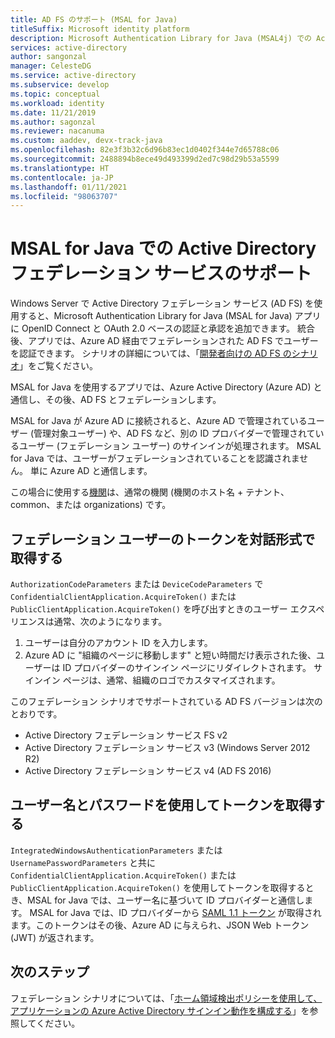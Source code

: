 ```yaml
---
title: AD FS のサポート (MSAL for Java)
titleSuffix: Microsoft identity platform
description: Microsoft Authentication Library for Java (MSAL4j) での Active Directory フェデレーション サービス (AD FS) サポートについて説明します。
services: active-directory
author: sangonzal
manager: CelesteDG
ms.service: active-directory
ms.subservice: develop
ms.topic: conceptual
ms.workload: identity
ms.date: 11/21/2019
ms.author: sagonzal
ms.reviewer: nacanuma
ms.custom: aaddev, devx-track-java
ms.openlocfilehash: 82e3f3b32c6d96b83ec1d0402f344e7d65788c06
ms.sourcegitcommit: 2488894b8ece49d493399d2ed7c98d29b53a5599
ms.translationtype: HT
ms.contentlocale: ja-JP
ms.lasthandoff: 01/11/2021
ms.locfileid: "98063707"
---
```

# <a name="active-directory-federation-services-support-in-msal-for-java"></a>MSAL for Java での Active Directory フェデレーション サービスのサポート

Windows Server で Active Directory フェデレーション サービス (AD FS) を使用すると、Microsoft Authentication Library for Java (MSAL for Java) アプリに OpenID Connect と OAuth 2.0 ベースの認証と承認を追加できます。 統合後、アプリでは、Azure AD 経由でフェデレーションされた AD FS でユーザーを認証できます。 シナリオの詳細については、「[開発者向けの AD FS のシナリオ](/windows-server/identity/ad-fs/ad-fs-development)」をご覧ください。

MSAL for Java を使用するアプリでは、Azure Active Directory (Azure AD) と通信し、その後、AD FS とフェデレーションします。

MSAL for Java が Azure AD に接続されると、Azure AD で管理されているユーザー (管理対象ユーザー) や、AD FS など、別の ID プロバイダーで管理されているユーザー (フェデレーション ユーザー) のサインインが処理されます。 MSAL for Java では、ユーザーがフェデレーションされていることを認識されません。 単に Azure AD と通信します。

この場合に使用する[機関](msal-client-application-configuration.md#authority)は、通常の機関 (機関のホスト名 + テナント、common、または organizations) です。

## <a name="acquire-a-token-interactively-for-a-federated-user"></a>フェデレーション ユーザーのトークンを対話形式で取得する

`AuthorizationCodeParameters` または `DeviceCodeParameters` で `ConfidentialClientApplication.AcquireToken()` または `PublicClientApplication.AcquireToken()` を呼び出すときのユーザー エクスペリエンスは通常、次のようになります。

1. ユーザーは自分のアカウント ID を入力します。
2. Azure AD に "組織のページに移動します" と短い時間だけ表示された後、ユーザーは ID プロバイダーのサインイン ページにリダイレクトされます。 サインイン ページは、通常、組織のロゴでカスタマイズされます。

このフェデレーション シナリオでサポートされている AD FS バージョンは次のとおりです。
- Active Directory フェデレーション サービス FS v2
- Active Directory フェデレーション サービス v3 (Windows Server 2012 R2)
- Active Directory フェデレーション サービス v4 (AD FS 2016)

## <a name="acquire-a-token-via-username-and-password"></a>ユーザー名とパスワードを使用してトークンを取得する

`IntegratedWindowsAuthenticationParameters` または `UsernamePasswordParameters` と共に `ConfidentialClientApplication.AcquireToken()` または `PublicClientApplication.AcquireToken()` を使用してトークンを取得するとき、MSAL for Java では、ユーザー名に基づいて ID プロバイダーと通信します。 MSAL for Java では、ID プロバイダーから [SAML 1.1 トークン](reference-saml-tokens.md) が取得されます。このトークンはその後、Azure AD に与えられ、JSON Web トークン (JWT) が返されます。

## <a name="next-steps"></a>次のステップ

フェデレーション シナリオについては、「[ホーム領域検出ポリシーを使用して、アプリケーションの Azure Active Directory サインイン動作を構成する](../manage-apps/configure-authentication-for-federated-users-portal.md)」を参照してください。